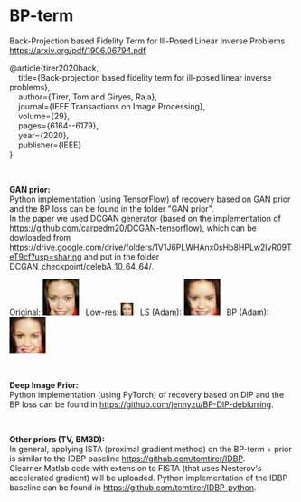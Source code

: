 # BP-term
Back-Projection based Fidelity Term for Ill-Posed Linear Inverse Problems  
https://arxiv.org/pdf/1906.06794.pdf

@article{tirer2020back,  
  &nbsp; &nbsp; title={Back-projection based fidelity term for ill-posed linear inverse problems},  
  &nbsp; &nbsp; author={Tirer, Tom and Giryes, Raja},  
  &nbsp; &nbsp; journal={IEEE Transactions on Image Processing},  
  &nbsp; &nbsp; volume={29},  
  &nbsp; &nbsp; pages={6164--6179},  
  &nbsp; &nbsp; year={2020},  
  &nbsp; &nbsp; publisher={IEEE}  
}

<br/>

**GAN prior:**  
Python implementation (using TensorFlow) of recovery based on GAN prior and the BP loss can be found in the folder "GAN prior".  
In the paper we used DCGAN generator (based on the implementation of https://github.com/carpedm20/DCGAN-tensorflow), which can be dowloaded from
https://drive.google.com/drive/folders/1V1J6PLWHAnx0sHb8HPLw2lvR09TeT9cf?usp=sharing
and put in the folder DCGAN_checkpoint/celebA_10_64_64/.

Original: <img src="/GAN%20prior/results/SR/202587_X0.png"> &nbsp;
Low-res: <img src="/GAN%20prior/results/SR/202587_Y.png"> &nbsp;
LS (Adam): <img src="/GAN%20prior/results/SR/202587_LS.png"> &nbsp;
BP (Adam): <img src="/GAN%20prior/results/SR/202587_BP.png">

<br/>

**Deep Image Prior:**  
Python implementation (using PyTorch) of recovery based on DIP and the BP loss can be found in https://github.com/jennyzu/BP-DIP-deblurring.

<br/>

**Other priors (TV, BM3D):**  
In general, applying ISTA (proximal gradient method) on the BP-term + prior is similar to the IDBP baseline https://github.com/tomtirer/IDBP.  
Clearner Matlab code with extension to FISTA (that uses Nesterov's accelerated gradient) will be uploaded.
Python implementation of the IDBP baseline can be found in https://github.com/tomtirer/IDBP-python.
